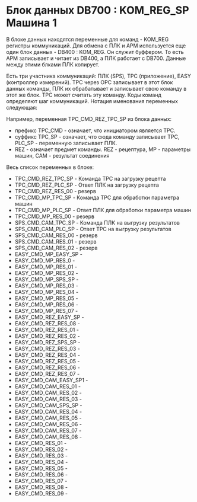 # Блок данных DB700 : KOM_REG_SP Машина 1

В блоке данных находятся переменные для команд - KOM_REG регистры коммуникаций.
Для обмена с ПЛК и АРМ используется еще один блок данных - DB400 : KOM_REG. Он служит буффером. То есть АРМ записывает и читает из DB400, а ПЛК работает с DB700. Данные между этими блками ПЛК копирует.

Есть три участника коммуникаций: ПЛК (SPS), TPC (приложение), EASY (контроллер измерений).
TPC через OPC записывает в этот блок данных команды, ПЛК их обрабатывает и записывает свою команду в этот же блок. TPC может считать эту команду. Коды команд определяют шаг коммуникаций.
Нотация именования переменных следующая:

Например, переменная TPC_CMD_REZ_TPC_SP из блока данных:
- префикс TPC_CMD - означает, что инициатором является TPC.
- суффикс TPC_SP - означает, что сюда команду записывает TPC, PLC_SP - переменную записывает ПЛК.
- REZ - означает предмет команды. REZ - рецептура, MP - параметры машин, CAM - результат соединения

Весь список переменных в блоке:

- TPC_CMD_REZ_TPC_SP - Команда TPC на загрузку рецепта
- TPC_CMD_REZ_PLC_SP - Ответ ПЛК на загрузку рецепта
- TPC_CMD_REZ_RES_00 - резерв
- TPC_CMD_MP_TPC_SP - Команда TPC для обработки параметра машин
- TPC_CMD_MP_PLC_SP - Ответ ПЛК для обработки параметра машин
- TPC_CMD_MP_RES_00 - резерв
- SPS_CMD_CAM_TPC_SP - Команда ПЛК на выгрузку результатов
- SPS_CMD_CAM_PLC_SP - Ответ TPC на выгрузку результатов
- SPS_CMD_CAM_RES_00 - резерв
- SPS_CMD_CAM_RES_01 - резерв
- SPS_CMD_CAM_RES_02 - резерв
- EASY_CMD_MP_EASY_SP - 
- EASY_CMD_MP_RES_0 -
- EASY_CMD_MP_RES_01 -
- EASY_CMD_MP_RES_02 -
- EASY_CMD_MP_SPS_SP -
- EASY_CMD_MP_RES_03 -
- EASY_CMD_MP_RES_04 -
- EASY_CMD_MP_RES_05 -
- EASY_CMD_MP_RES_06 -
- EASY_CMD_MP_RES_07 -
- EASY_CMD_REZ_EASY_SP -
- EASY_CMD_REZ_RES_08 -
- EASY_CMD_REZ_RES_01 -
- EASY_CMD_REZ_RES_02 -
- EASY_CMD_REZ_SPS_SP -
- EASY_CMD_REZ_RES_03 -
- EASY_CMD_REZ_RES_04 -
- EASY_CMD_REZ_RES_05 -
- EASY_CMD_REZ_RES_06 -
- EASY_CMD_REZ_RES_07 -
- EASY_CMD_CAM_EASY_SP1 -
- EASY_CMD_CAM_RES_01 -
- EASY_CMD_CAM_RES_02 -
- EASY_CMD_CAM_RES_03 -
- EASY_CMD_CAM_SPS_SP -
- EASY_CMD_CAM_RES_04 -
- EASY_CMD_CAM_RES_05 -
- EASY_CMD_CAM_RES_06 -
- EASY_CMD_CAM_RES_07 -
- EASY_CMD_CAM_RES_08 -
- EASY_CMD_RES_01 -
- EASY_CMD_RES_02 -
- EASY_CMD_RES_03 -
- EASY_CMD_RES_04 -
- EASY_CMD_RES_05 -
- EASY_CMD_RES_06 -
- EASY_CMD_RES_07 -
- EASY_CMD_RES_08 -
- EASY_CMD_RES_09 -
